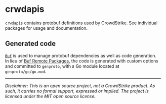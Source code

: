 # crwdapis

`crwdapis` contains protobuf definitions used by CrowdStrike. See individual packages for usage and documentation.

## Generated code

[`Buf`](https://github.com/bufbuild/buf) is used to manage protobuf dependencies as well as code generation. In lieu of [Buf Remote Packages](https://buf.build/docs/how-to/use-remote-packages), the code is generated with custom options and committed to `genproto`, with a Go module located at `genproto/go/go.mod`.

---

_Disclaimer: This is an open source project, not a CrowdStrike product. As such, it carries no formal support, expressed or implied. The project is licensed under the MIT open source license._
